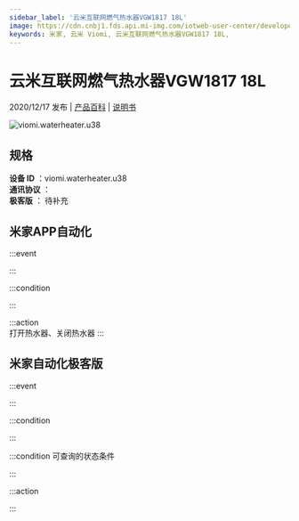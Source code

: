 ```yaml
---
sidebar_label: '云米互联网燃气热水器VGW1817 18L'
image: https://cdn.cnbj1.fds.api.mi-img.com/iotweb-user-center/developer_1679048937871KNXcOzYi.png?GalaxyAccessKeyId=AKVGLQWBOVIRQ3XLEW&Expires=9223372036854775807&Signature=vo++BXkvh96yRS9RyoJ0LE4jLj8=
keywords: 米家, 云米 Viomi, 云米互联网燃气热水器VGW1817 18L, 
---
```

# 云米互联网燃气热水器VGW1817 18L

2020/12/17 发布 | [产品百科](https://home.mi.com/webapp/content/baike/product/index.html?model=viomi.waterheater.u38/) | [说明书](https://home.mi.com/views/introduction.html?model=viomi.waterheater.u38&region=cn)

![viomi.waterheater.u38](https://cdn.cnbj1.fds.api.mi-img.com/iotweb-user-center/developer_1679048937871KNXcOzYi.png?GalaxyAccessKeyId=AKVGLQWBOVIRQ3XLEW&Expires=9223372036854775807&Signature=vo++BXkvh96yRS9RyoJ0LE4jLj8=)

## 规格  
> 
**设备 ID** ：viomi.waterheater.u38  
**通讯协议** ：  
**极客版**  ： 待补充 


## 米家APP自动化  

:::event  

:::

:::condition  

:::

:::action   
打开热水器、关闭热水器
:::

## 米家自动化极客版  

:::event  

:::

:::condition  

:::

:::condition 可查询的状态条件  

:::

:::action  

:::

        
